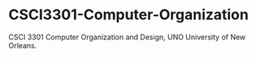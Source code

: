 # CSCI3301-Computer-Organization
CSCI 3301 Computer Organization and Design, UNO University of New Orleans.
